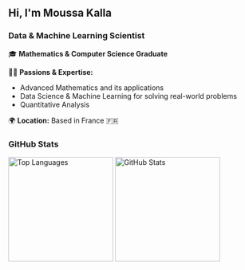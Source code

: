 ## Hi, I'm Moussa Kalla 

### **Data & Machine Learning Scientist**

🎓 **Mathematics & Computer Science Graduate** 

👨‍💻 **Passions & Expertise:**  
- Advanced Mathematics and its applications  
- Data Science & Machine Learning for solving real-world problems  
- Quantitative Analysis 

🌍 **Location:** Based in France 🇫🇷  

### **GitHub Stats**

<div>
  <img height="210em" src="https://github-readme-stats.vercel.app/api/top-langs/?username=Moussa-Kalla&layout=compact&langs_count=7&border_color=22272e&bg_color=22272e&title_color=8f989f&text_color=8f989f&icon_color=b55c5e" alt="Top Languages"/>
  <img height="210em" src="https://github-readme-stats.vercel.app/api?username=Moussa-Kalla&show_icons=true&border_color=22272e&bg_color=22272e&title_color=8f989f&icon_color=b55c5e&text_color=8f989f&include_all_commits=true&count_private=true" alt="GitHub Stats"/>
</div>
